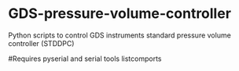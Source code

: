 # GDS-pressure-volume-controller
Python scripts to control GDS instruments standard pressure volume controller (STDDPC)

#Requires pyserial and serial tools listcomports
